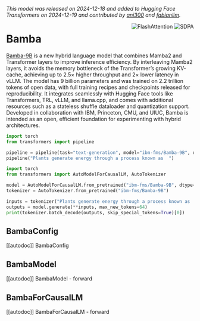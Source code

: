 <!--Copyright 2024 The HuggingFace Team. All rights reserved.

Licensed under the Apache License, Version 2.0 (the "License"); you may not use this file except in compliance with
the License. You may obtain a copy of the License at

http://www.apache.org/licenses/LICENSE-2.0

Unless required by applicable law or agreed to in writing, software distributed under the License is distributed on
an "AS IS" BASIS, WITHOUT WARRANTIES OR CONDITIONS OF ANY KIND, either express or implied. See the License for the
specific language governing permissions and limitations under the License.

⚠️ Note that this file is in Markdown but contain specific syntax for our doc-builder (similar to MDX) that may not be
rendered properly in your Markdown viewer.

-->
*This model was released on 2024-12-18 and added to Hugging Face Transformers on 2024-12-19 and contributed by [ani300](https://github.com/ani300) and [fabianlim](https://github.com/fabianlim).*

<div style="float: right;">
    <div class="flex flex-wrap space-x-1">
        <img alt="FlashAttention" src="https://img.shields.io/badge/%E2%9A%A1%EF%B8%8E%20FlashAttention-eae0c8?style=flat">
        <img alt="SDPA" src="https://img.shields.io/badge/SDPA-DE3412?style=flat&logo=pytorch&logoColor=white">
    </div>
</div>

# Bamba

[Bamba-9B](https://github.com/state-spaces/mamba) is a new hybrid language model that combines Mamba2 and Transformer layers to improve inference efficiency. By interleaving Mamba2 layers, it avoids the memory bottleneck of the Transformer’s growing KV-cache, achieving up to 2.5× higher throughput and 2× lower latency in vLLM. The model has 9 billion parameters and was trained on 2.2 trillion tokens of open data, with full training recipes and checkpoints released for reproducibility. It integrates seamlessly with Hugging Face tools like Transformers, TRL, vLLM, and llama.cpp, and comes with additional resources such as a stateless shuffle dataloader and quantization support. Developed in collaboration with IBM, Princeton, CMU, and UIUC, Bamba is intended as an open, efficient foundation for experimenting with hybrid architectures.

<hfoptions id="usage">
<hfoption id="Pipeline">

```py
import torch
from transformers import pipeline

pipeline = pipeline(task="text-generation", model="ibm-fms/Bamba-9B", dtype="auto")
pipeline("Plants generate energy through a process known as  ")
```

</hfoption>
<hfoption id="AutoModel">

```py
import torch
from transformers import AutoModelForCausalLM, AutoTokenizer

model = AutoModelForCausalLM.from_pretrained("ibm-fms/Bamba-9B", dtype="auto")
tokenizer = AutoTokenizer.from_pretrained("ibm-fms/Bamba-9B")

inputs = tokenizer("Plants generate energy through a process known as  ", return_tensors='pt', return_token_type_ids=False)
outputs = model.generate(**inputs, max_new_tokens=64)
print(tokenizer.batch_decode(outputs, skip_special_tokens=True)[0])
```

</hfoption>
</hfoptions>

## BambaConfig

[[autodoc]] BambaConfig

## BambaModel

[[autodoc]] BambaModel
    - forward

## BambaForCausalLM

[[autodoc]] BambaForCausalLM
    - forward
